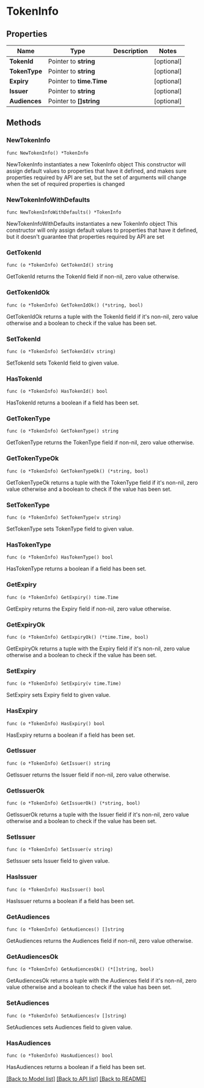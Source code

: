 # TokenInfo

## Properties

Name | Type | Description | Notes
------------ | ------------- | ------------- | -------------
**TokenId** | Pointer to **string** |  | [optional] 
**TokenType** | Pointer to **string** |  | [optional] 
**Expiry** | Pointer to **time.Time** |  | [optional] 
**Issuer** | Pointer to **string** |  | [optional] 
**Audiences** | Pointer to **[]string** |  | [optional] 

## Methods

### NewTokenInfo

`func NewTokenInfo() *TokenInfo`

NewTokenInfo instantiates a new TokenInfo object
This constructor will assign default values to properties that have it defined,
and makes sure properties required by API are set, but the set of arguments
will change when the set of required properties is changed

### NewTokenInfoWithDefaults

`func NewTokenInfoWithDefaults() *TokenInfo`

NewTokenInfoWithDefaults instantiates a new TokenInfo object
This constructor will only assign default values to properties that have it defined,
but it doesn't guarantee that properties required by API are set

### GetTokenId

`func (o *TokenInfo) GetTokenId() string`

GetTokenId returns the TokenId field if non-nil, zero value otherwise.

### GetTokenIdOk

`func (o *TokenInfo) GetTokenIdOk() (*string, bool)`

GetTokenIdOk returns a tuple with the TokenId field if it's non-nil, zero value otherwise
and a boolean to check if the value has been set.

### SetTokenId

`func (o *TokenInfo) SetTokenId(v string)`

SetTokenId sets TokenId field to given value.

### HasTokenId

`func (o *TokenInfo) HasTokenId() bool`

HasTokenId returns a boolean if a field has been set.

### GetTokenType

`func (o *TokenInfo) GetTokenType() string`

GetTokenType returns the TokenType field if non-nil, zero value otherwise.

### GetTokenTypeOk

`func (o *TokenInfo) GetTokenTypeOk() (*string, bool)`

GetTokenTypeOk returns a tuple with the TokenType field if it's non-nil, zero value otherwise
and a boolean to check if the value has been set.

### SetTokenType

`func (o *TokenInfo) SetTokenType(v string)`

SetTokenType sets TokenType field to given value.

### HasTokenType

`func (o *TokenInfo) HasTokenType() bool`

HasTokenType returns a boolean if a field has been set.

### GetExpiry

`func (o *TokenInfo) GetExpiry() time.Time`

GetExpiry returns the Expiry field if non-nil, zero value otherwise.

### GetExpiryOk

`func (o *TokenInfo) GetExpiryOk() (*time.Time, bool)`

GetExpiryOk returns a tuple with the Expiry field if it's non-nil, zero value otherwise
and a boolean to check if the value has been set.

### SetExpiry

`func (o *TokenInfo) SetExpiry(v time.Time)`

SetExpiry sets Expiry field to given value.

### HasExpiry

`func (o *TokenInfo) HasExpiry() bool`

HasExpiry returns a boolean if a field has been set.

### GetIssuer

`func (o *TokenInfo) GetIssuer() string`

GetIssuer returns the Issuer field if non-nil, zero value otherwise.

### GetIssuerOk

`func (o *TokenInfo) GetIssuerOk() (*string, bool)`

GetIssuerOk returns a tuple with the Issuer field if it's non-nil, zero value otherwise
and a boolean to check if the value has been set.

### SetIssuer

`func (o *TokenInfo) SetIssuer(v string)`

SetIssuer sets Issuer field to given value.

### HasIssuer

`func (o *TokenInfo) HasIssuer() bool`

HasIssuer returns a boolean if a field has been set.

### GetAudiences

`func (o *TokenInfo) GetAudiences() []string`

GetAudiences returns the Audiences field if non-nil, zero value otherwise.

### GetAudiencesOk

`func (o *TokenInfo) GetAudiencesOk() (*[]string, bool)`

GetAudiencesOk returns a tuple with the Audiences field if it's non-nil, zero value otherwise
and a boolean to check if the value has been set.

### SetAudiences

`func (o *TokenInfo) SetAudiences(v []string)`

SetAudiences sets Audiences field to given value.

### HasAudiences

`func (o *TokenInfo) HasAudiences() bool`

HasAudiences returns a boolean if a field has been set.


[[Back to Model list]](../README.md#documentation-for-models) [[Back to API list]](../README.md#documentation-for-api-endpoints) [[Back to README]](../README.md)


